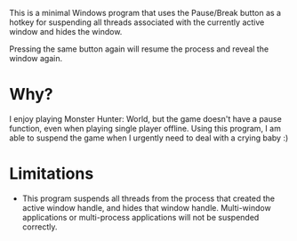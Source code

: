 This is a minimal Windows program that uses the Pause/Break button as a hotkey
for suspending all threads associated with the currently active window and hides
the window.

Pressing the same button again will resume the process and reveal the window
again.

Why?
====

I enjoy playing Monster Hunter: World, but the game doesn't have a pause function,
even when playing single player offline. Using this program, I am able to suspend
the game when I urgently need to deal with a crying baby :)

Limitations
===========

- This program suspends all threads from the process that created the active window
  handle, and hides that window handle. Multi-window applications or multi-process
  applications will not be suspended correctly.

